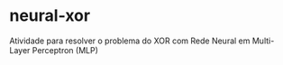 # neural-xor
Atividade para resolver o problema do XOR com Rede Neural em Multi-Layer Perceptron (MLP)
